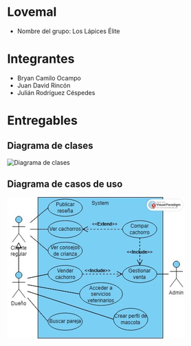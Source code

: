 # Lovemal

- Nombre del grupo: Los Lápices Élite

# Integrantes

- Bryan Camilo Ocampo
- Juan David Rincón
- Julián Rodríguez Céspedes

# Entregables

## Diagrama de clases

![Diagrama de clases](Clases_Lovemal.jpg)

## Diagrama de casos de uso

![Casos de uso](Lovemal_CU.jpg)
